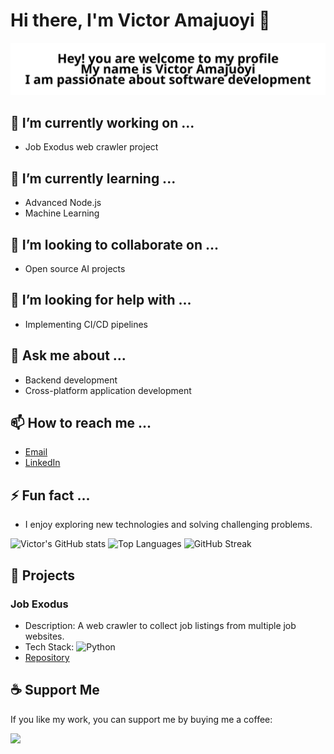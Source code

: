 # Hi there, I'm Victor Amajuoyi 👋

<p align="center">
  <img src="https://github.com/hegavon/hegavon/raw/main/header.svg" alt="Animated welcome message">
</p>

## 🔭 I’m currently working on ...
- Job Exodus web crawler project

## 🌱 I’m currently learning ...
- Advanced Node.js
- Machine Learning

## 👯 I’m looking to collaborate on ...
- Open source AI projects

## 🤔 I’m looking for help with ...
- Implementing CI/CD pipelines

## 💬 Ask me about ...
- Backend development
- Cross-platform application development

## 📫 How to reach me ...
- [Email](mailto:victor@example.com)
- [LinkedIn](https://www.linkedin.com/in/victor-amajuoyi/)

## ⚡ Fun fact ...
- I enjoy exploring new technologies and solving challenging problems.

![Victor's GitHub stats](https://github-readme-stats.vercel.app/api?username=hegavon&show_icons=true&theme=radical)
![Top Languages](https://github-readme-stats.vercel.app/api/top-langs/?username=hegavon&layout=compact&theme=radical)
![GitHub Streak](https://github-readme-streak-stats.herokuapp.com/?user=hegavon&theme=radical)

## 🚀 Projects

### Job Exodus
- Description: A web crawler to collect job listings from multiple job websites.
- Tech Stack: ![Python](https://img.shields.io/badge/Python-3776AB?style=for-the-badge&logo=python&logoColor=white)
- [Repository](https://github.com/hegavon/Job-Exodus)

## ☕ Support Me
If you like my work, you can support me by buying me a coffee:

<a href="https://buymeacoffee.com/victorgavon" target="_blank">
  <img src="https://img.buymeacoffee.com/button-api/?text=Buy me a coffee&emoji=&slug=victorgavon&button_colour=FFDD00&font_colour=000000&font_family=Cookie&outline_colour=000000&coffee_colour=ffffff" />
</a>
